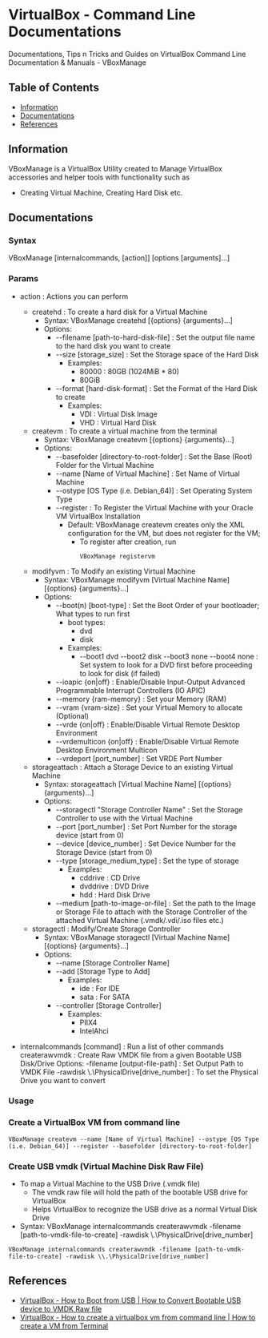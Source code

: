 # VirtualBox - Command Line Documentations

Documentations, Tips n Tricks and Guides on VirtualBox Command Line Documentation & Manuals - VBoxManage

## Table of Contents
- [Information](#information)
- [Documentations](#documentations)
- [References](#references)

## Information

VBoxManage is a VirtualBox Utility created to Manage VirtualBox accessories and helper tools with functionality such as 
+ Creating Virtual Machine, Creating Hard Disk etc.

## Documentations

### Syntax

VBoxManage [internalcommands, [action]] [options [arguments]...]

### Params

- action : Actions you can perform
	- createhd : To create a hard disk for a Virtual Machine
		- Syntax: VBoxManage createhd [{options} {arguments}...]
		- Options:
			+ --filename [path-to-hard-disk-file] : Set the output file name to the hard disk you want to create
			+ --size [storage_size] : Set the Storage space of the Hard Disk
				- Examples:
					+ 80000 : 80GB (1024MiB * 80)
					+ 80GiB
			+ --format [hard-disk-format] : Set the Format of the Hard Disk to create
				- Examples:
					+ VDI : Virtual Disk Image
					+ VHD : Virtual Hard Disk
	- createvm : To create a virtual machine from the terminal
		- Syntax: VBoxManage createvm [{options} {arguments}...]
		- Options:
			+ --basefolder [directory-to-root-folder] : Set the Base (Root) Folder for the Virtual Machine
			+ --name [Name of Virtual Machine] : Set Name of Virtual Machine
			+ --ostype [OS Type (i.e. Debian_64)] : Set Operating System Type
			+ --register : To Register the Virtual Machine with your Oracle VM VirtualBox Installation 
				- Default: VBoxManage createvm creates only the XML configuration for the VM, but does not register for the VM; 
					- To register after creation, run
						```console
						VBoxManage registervm
						```
	- modifyvm : To Modify an existing Virtual Machine
		- Syntax: VBoxManage modifyvm [Virtual Machine Name] [{options} {arguments}...]
		- Options: 
			+ --boot(n) [boot-type] : Set the Boot Order of your bootloader; What types to run first
				- boot types:
					+ dvd
					+ disk
				- Examples:
					+ --boot1 dvd --boot2 disk --boot3 none --boot4 none : Set system to look for a DVD first before proceeding to look for disk (if failed)
			+ --ioapic {on|off} : Enable/Disable Input-Output Advanced Programmable Interrupt Controllers (IO APIC)
			+ --memory {ram-memory} : Set your Memory (RAM)
			+ --vram {vram-size} : Set your Virtual Memory to allocate (Optional)	
			+ --vrde {on|off} : Enable/Disable Virtual Remote Desktop Environment
			+ --vrdemulticon {on|off} : Enable/Disable Virtual Remote Desktop Environment Multicon 
			+ --vrdeport [port_number] : Set VRDE Port Number
	- storageattach : Attach a Storage Device to an existing Virtual Machine
		- Syntax: storageattach [Virtual Machine Name] [{options} {arguments}...]
		- Options:
			+ --storagectl "Storage Controller Name" : Set the Storage Controller to use with the Virtual Machine
			+ --port [port_number] : Set Port Number for the storage device (start from 0)
			+ --device [device_number] : Set Device Number for the Storage Device (start from 0)
			+ --type [storage_medium_type] : Set the type of storage 
				- Examples:
					+ cddrive : CD Drive
					+ dvddrive : DVD Drive
					+ hdd : Hard Disk Drive
			+ --medium [path-to-image-or-file] : Set the path to the Image or Storage File to attach with the Storage Controller of the attached Virtual Machine (.vmdk/.vdi/.iso files etc.)
	- storagectl : Modify/Create Storage Controller
		- Syntax: VBoxManage storagectl [Virtual Machine Name] [{options} {arguments}...]
		- Options:
			+ --name [Storage Controller Name]
			+ --add [Storage Type to Add]
				- Examples:
					+ ide : For IDE
					+ sata : For SATA 
			+ --controller [Storage Controller]
				- Examples:
					+ PIIX4
					+ IntelAhci
			
- internalcommands [command] : Run a list of other commands
	createrawvmdk : Create Raw VMDK file from a given Bootable USB Disk/Drive
		Options:
			-filename [output-file-path] : Set Output Path to VMDK File 
			-rawdisk \\.\PhysicalDrive[drive_number] : To set the Physical Drive you want to convert

### Usage

### Create a VirtualBox VM from command line

```console
VBoxManage createvm --name [Name of Virtual Machine] --ostype [OS Type (i.e. Debian_64)] --register --basefolder [directory-to-root-folder]
```

### Create USB vmdk (Virtual Machine Disk Raw File)
- To map a Virtual Machine to the USB Drive (.vmdk file)
	- The vmdk raw file will hold the path of the bootable USB drive for VirtualBox
	- Helps VirtualBox to recognize the USB drive as a normal Virtual Disk Drive
- Syntax: VBoxManage internalcommands createrawvmdk -filename [path-to-vmdk-file-to-create] -rawdisk \\.\PhysicalDrive[drive_number]

```console
VBoxManage internalcommands createrawvmdk -filename [path-to-vmdk-file-to-create] -rawdisk \\.\PhysicalDrive[drive_number]
```

## References
+ [VirtualBox - How to Boot from USB | How to Convert Bootable USB device to VMDK Raw file](https://www.how2shout.com/how-to/virtualbox-virtual-machine-boot-usb.html)
+ [VirtualBox - How to create a virtualbox vm from command line | How to create a VM from Terminal](https://andreafortuna.org/2019/10/24/how-to-create-a-virtualbox-vm-from-command-line/)
